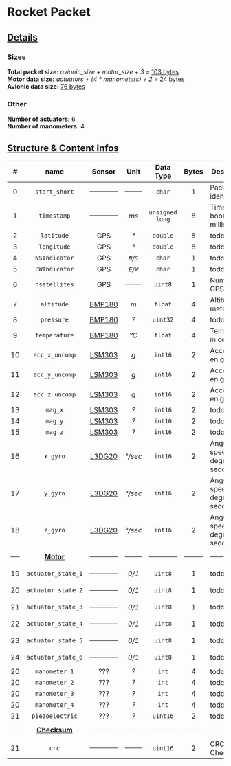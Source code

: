 # Rocket Packet

## <u>Details</u>

### Sizes
__Total packet size:__ _avionic_size + motor_size + 3 =_ <u>103 bytes</u><br>
__Motor data size:__ _actuators + (4 * manometers) + 2 =_ <u>24 bytes</u><br>
__Avionic data size:__ <u>76 bytes</u><br>

### Other
__Number of actuators:__ 6<br>
__Number of manometers:__ 4<br>

## <u>Structure & Content Infos</u>

|  #  | name | Sensor | Unit | Data Type | Bytes | Description |
|:---:|:----:|:------:|:----:|:---------:|:-----:| ----------- |
| 0 | `start_short` | <hr> | <hr> | `char` | 1 | Packet type identifier |
| 1 | `timestamp` | <hr> | _ms_ | `unsigned`<br>`long` | 8 | Time since boot in milliseconds |
| 2 | `latitude` | GPS | _°_ | `double` | 8 | todo |
| 3 | `longitude` | GPS | _°_ | `double` | 8 | todo |
| 4 | `NSIndicator` | GPS | _`N`/`S`_ | `char` | 1 | todo |
| 5 | `EWIndicator` | GPS | _`E`/`W`_ | `char` | 1 | todo |
| 6 | `nsatellites` | GPS | <hr> | `uint8` | 1 | Number of GPS stellites |
| 7 | `altitude` | [BMP180][BMP180] | _m_ | `float` | 4 | Altitude in meters |
| 8 | `pressure` | [BMP180][BMP180] | _?_ | `uint32` | 4 | todo |
| 9 | `temperature` | [BMP180][BMP180] | _°C_ | `float` | 4 | Temperature in celsius |
| 10 | `acc_x_uncomp` | [LSM303][LSM303] | _g_ | `int16` | 2 | Acceleration en g |
| 11 | `acc_y_uncomp` | [LSM303][LSM303] | _g_ | `int16` | 2 | Acceleration en g |
| 12 | `acc_z_uncomp` | [LSM303][LSM303] | _g_ | `int16` | 2 | Acceleration en g |
| 13 | `mag_x` | [LSM303][LSM303] | _?_ | `int16` | 2 | todo |
| 14 | `mag_y` | [LSM303][LSM303] | _?_ | `int16` | 2 | todo |
| 15 | `mag_z` | [LSM303][LSM303] | _?_ | `int16` | 2 | todo |
| 16 | `x_gyro` | [L3DG20][L3GD20] | _°/sec_ | `int16` | 2 | Angular speed in degrees per second |
| 17 | `y_gyro` | [L3DG20][L3GD20] | _°/sec_ | `int16` | 2 | Angular speed in degrees per second |
| 18 | `z_gyro` | [L3DG20][L3GD20] | _°/sec_ | `int16` | 2 | Angular speed in degrees per second |
| <hr> | <u>__Motor__</u> | <hr> | <hr> | <hr> | <hr> | <hr> |
| 19 | `actuator_state_1` | <hr> | _0/1_ | `uint8` | 1 | todo |
| 20 | `actuator_state_2` | <hr> | _0/1_ | `uint8` | 1 | todo |
| 21 | `actuator_state_3` | <hr> | _0/1_ | `uint8` | 1 | todo |
| 22 | `actuator_state_4` | <hr> | _0/1_ | `uint8` | 1 | todo |
| 23 | `actuator_state_5` | <hr> | _0/1_ | `uint8` | 1 | todo |
| 24 | `actuator_state_6` | <hr> | _0/1_ | `uint8` | 1 | todo |
| 20 | `manometer_1` | ??? | _?_ | `int` | 4 | todo |
| 20 | `manometer_2` | ??? | _?_ | `int` | 4 | todo |
| 20 | `manometer_3` | ??? | _?_ | `int` | 4 | todo |
| 20 | `manometer_4` | ??? | _?_ | `int` | 4 | todo |
| 21 | `piezoelectric` | ??? | _?_ | `uint16` | 2 | todo |
| <hr> | <u>__Checksum__</u> | <hr> | <hr> | <hr> | <hr> | <hr> |
| 21 | `crc` | <hr> | <hr> | `uint16` | 2 | CRC Checksum |

[BMP180]:(https://cdn-shop.adafruit.com/datasheets/BST-BMP180-DS000-09.pdf)
[LSM303]:(https://cdn-shop.adafruit.com/datasheets/LSM303DLHC.PDF)
[L3GD20]:(https://www.st.com/resource/ja/application_note/dm00119036-l3gd20-3-axis-digital-output-gyroscope-stmicroelectronics.pdf)
